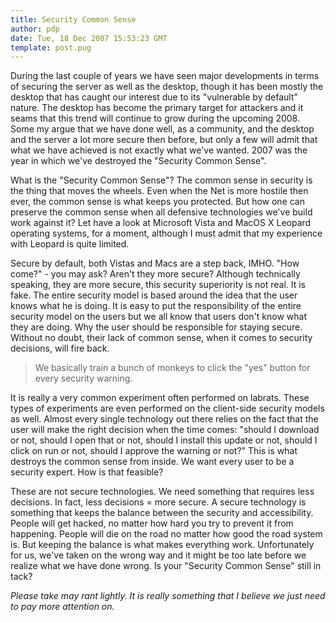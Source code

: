 ```yaml
---
title: Security Common Sense
author: pdp
date: Tue, 18 Dec 2007 15:53:23 GMT
template: post.pug
---
```


During the last couple of years we have seen major developments in terms of securing the server as well as the desktop, though it has been mostly the desktop that has caught our interest due to its "vulnerable by default" nature. The desktop has become the primary target for attackers and it seams that this trend will continue to grow during the upcoming 2008. Some my argue that we have done well, as a community, and the desktop and the server a lot more secure then before, but only a few will admit that what we have achieved is not exactly what we've wanted. 2007 was the year in which we've destroyed the "Security Common Sense".

What is the "Security Common Sense"? The common sense in security is the thing that moves the wheels. Even when the Net is more hostile then ever, the common sense is what keeps you protected. But how one can preserve the common sense when all defensive technologies we've build work against it? Let have a look at Microsoft Vista and MacOS X Leopard operating systems, for a moment, although I must admit that my experience with Leopard is quite limited.

Secure by default, both Vistas and Macs are a step back, IMHO. "How come?" - you may ask? Aren't they more secure? Although technically speaking, they are more secure, this security superiority is not real. It is fake. The entire security model is based around the idea that the user knows what he is doing. It is easy to put the responsibility of the entire security model on the users but we all know that users don't know what they are doing. Why the user should be responsible for staying secure. Without no doubt, their lack of common sense, when it comes to security decisions, will fire back.

> We basically train a bunch of monkeys to click the "yes" button for every security warning.

It is really a very common experiment often performed on labrats. These types of experiments are even performed on the client-side security models as well. Almost every single technology out there relies on the fact that the user will make the right decision when the time comes: "should I download or not, should I open that or not, should I install this update or not, should I click on run or not, should I approve the warning or not?" This is what destroys the common sense from inside. We want every user to be a security expert. How is that feasible?

These are not secure technologies. We need something that requires less decisions. In fact, less decisions = more secure. A secure technology is something that keeps the balance between the security and accessibility. People will get hacked, no matter how hard you try to prevent it from happening. People will die on the road no matter how good the road system is. But keeping the balance is what makes everything work. Unfortunately for us, we've taken on the wrong way and it might be too late before we realize what we have done wrong. Is your "Security Common Sense" still in tack?

_Please take may rant lightly. It is really something that I believe we just need to pay more attention on._
